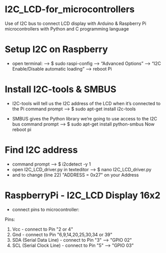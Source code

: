 # I2C_LCD-for_microcontrollers
Use of I2C bus to connect LCD display with Arduino &amp; Raspberry Pi microcontrollers with Python and C programming language

# Setup I2C on Raspberry

- open terminal:
  --> $ sudo raspi-config
  --> “Advanced Options”
  --> “I2C Enable/Disable automatic loading”
  --> reboot Pi

# Install I2C-tools & SMBUS

- I2C-tools will tell us the I2C address of the LCD when it’s connected to the Pi
    command prompt --> $ sudo apt-get install i2c-tools
    
- SMBUS gives the Python library we’re going to use access to the I2C bus
    command prompt --> $ sudo apt-get install python-smbus
    Now reboot pi

# Find I2C address
 
- command prompt --> $ i2cdetect -y 1
- open I2C_LCD_driver.py in texteditor --> $ nano I2C_LCD_driver.py
- and to change (line 22) "ADDRESS = 0x27" on your Address  

# RaspberryPi - I2C_LCD Display 16x2

- connect pins to microcontroller:

Pins:
1. Vcc - connect to Pin "2 or 4"
2. Gnd - connect to Pin "6,9,14,20,25,30,34 or 39"
3. SDA (Serial Data Line) - connect to Pin "3" --> "GPIO 02"
4. SCL (Serial Clock Line) - connect to Pin "5" --> "GPIO 03"
